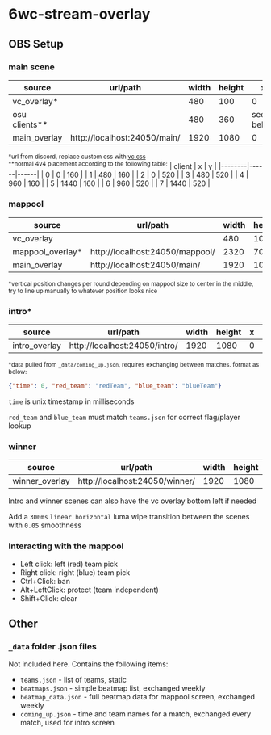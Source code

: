 # 6wc-stream-overlay

## OBS Setup

### main scene  
| source        | url/path                     | width | height | x         | y         |
|---------------|------------------------------|-------|--------|-----------|-----------|
| vc_overlay*   |                              | 480   | 100    | 0         | 880       |
| osu clients** |                              | 480   | 360    | see below | see below |
| main_overlay  | http://localhost:24050/main/ | 1920  | 1080   | 0         | 0         |

<sup>*url from discord, replace custom css with [vc.css](vc.css)</sup><br>
<sup>**normal 4v4 placement according to the following table:</sup>
| client | x    | y    |
|--------|------|------|
| 0      | 0    | 160  |
| 1      | 480  | 160  |
| 2      | 0    | 520  |
| 3      | 480  | 520  |
| 4      | 960  | 160  |
| 5      | 1440 | 160  |
| 6      | 960  | 520  |
| 7      | 1440 | 520  |

### mappool
| source           | url/path                        | width | height | x | y    |
|------------------|---------------------------------|-------|--------|---|------|
| vc_overlay       |                                 | 480   | 100    | 0 | 880  |
| mappool_overlay* | http://localhost:24050/mappool/ | 2320  | 700    | 0 | 220* |
| main_overlay     | http://localhost:24050/main/    | 1920  | 1080   | 0 | 0    |

<sup>*vertical position changes per round depending on mappool size to center in the middle, try to line up manually to whatever position looks nice</sup>

### intro*
| source           | url/path                        | width | height | x | y   |
|------------------|---------------------------------|-------|--------|---|-----|
| intro_overlay    | http://localhost:24050/intro/   | 1920  | 1080   | 0 | 0   |

<sup>*data pulled from `_data/coming_up.json`, requires exchanging between matches. format as below:</sup>
```json
{"time": 0, "red_team": "redTeam", "blue_team": "blueTeam"}
```
`time` is unix timestamp in milliseconds

`red_team` and `blue_team` must match `teams.json` for correct flag/player lookup

### winner
| source           | url/path                        | width | height | x | y   |
|------------------|---------------------------------|-------|--------|---|-----|
| winner_overlay   | http://localhost:24050/winner/  | 1920  | 1080   | 0 | 0   |

Intro and winner scenes can also have the vc overlay bottom left if needed

Add a `300ms` `linear horizontal` luma wipe transition between the scenes with `0.05` smoothness

### Interacting with the mappool
- Left click: left (red) team pick
- Right click: right (blue) team pick
- Ctrl+Click: ban
- Alt+LeftClick: protect (team independent)
- Shift+Click: clear

## Other

### `_data` folder .json files

Not included here. Contains the following items:
- `teams.json` - list of teams, static
- `beatmaps.json` - simple beatmap list, exchanged weekly
- `beatmap_data.json` - full beatmap data for mappool screen, exchanged weekly
- `coming_up.json` - time and team names for a match, exchanged every match, used for intro screen
